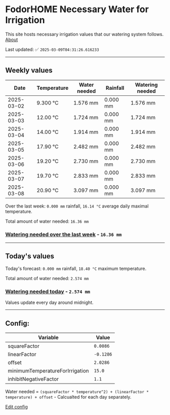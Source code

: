 # FodorHOME Necessary Water for Irrigation

This site hosts necessary irrigation values that our watering system follows. [About](https://github.com/redyau/irrigation)

Last updated: ✅ `2025-03-09T04:31:26.616233`

---

## Weekly values

| Date | Temperature | Water needed | Rainfall | Watering needed |
|-----|-----|-----|-----|-----|
| 2025-03-02 | 9.300 °C | 1.576 mm | 0.000 mm | 1.576 mm |
| 2025-03-03 | 12.00 °C | 1.724 mm | 0.000 mm | 1.724 mm |
| 2025-03-04 | 14.00 °C | 1.914 mm | 0.000 mm | 1.914 mm |
| 2025-03-05 | 17.90 °C | 2.482 mm | 0.000 mm | 2.482 mm |
| 2025-03-06 | 19.20 °C | 2.730 mm | 0.000 mm | 2.730 mm |
| 2025-03-07 | 19.70 °C | 2.833 mm | 0.000 mm | 2.833 mm |
| 2025-03-08 | 20.90 °C | 3.097 mm | 0.000 mm | 3.097 mm |


Over the last week: `0.000 mm` rainfall, `16.14 °C` average daily maximal temperature.

Total amount of water needed: `16.36 mm`

### [Watering needed over the last week](lastweek.txt) - `16.36 mm`

---

## Today's values

Today's forecast: `0.000 mm` rainfall, `18.40 °C` maximum temperature.

Total amount of water needed: `2.574 mm`

### [Watering needed today](today.txt) - `2.574 mm`

Values update every day around midnight.

---

## Config:

| Variable | Value |
|-----|-----|
| squareFactor | `0.0086` |
| linearFactor | `-0.1286` |
| offset | `2.0286` |
| minimumTemperatureForIrrigation | `15.0` |
| inhibitNegativeFactor | `1.1` |

Water needed = `(squareFactor * temperature^2) + (linearFactor * temperature) + offset` - Calcualted for each day separately.

[Edit config](https://github.com/RedyAu/irrigation/edit/main/config.json)
